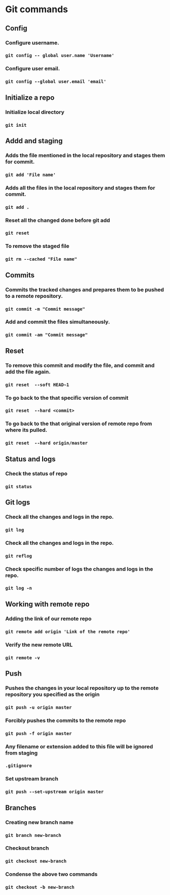 
# Git commands

## Config
### Configure username.
### `git config -- global user.name 'Username'`
### Configure user email.
### `git config --global user.email 'email'`

## Initialize a repo
### Initialize local directory
### `git init       `                         

## Addd and staging
### Adds the file mentioned in the local repository and stages them for commit.
### `git add 'File name' `                   

### Adds all the files in the local repository and stages them for commit.
### `git add . `         
                       
### Reset all the changed done before git add
### `git reset `

### To remove the staged file
### `git rm --cached "File name"`

## Commits
### Commits the tracked changes and prepares them to be pushed to a remote repository.
### `git commit -m "Commit message"`       

### Add and commit the files simultaneously.
### `git commit -am "Commit message"`       

## Reset
### To remove this commit and modify the file, and commit and add the file again.     
 ###  `git reset  --soft HEAD~1`    

### To go back to the that specific version of commit    
 ###  `git reset  --hard <commit>`    

### To go back to the that original version of remote repo from where its pulled.    
 ###  `git reset  --hard origin/master`    

## Status and logs
 ### Check the status of repo
### `git status`

## Git logs

### Check all the changes and logs in the repo.
### `git log`

### Check all the changes and logs in the repo.
### `git reflog`

### Check specific number of logs the changes and logs in the repo.
### `git log -n`

## Working with remote repo
### Adding the link of our remote repo 
### `git remote add origin 'Link of the remote repo'` 

###  Verify the new remote URL
### `git remote -v`                            
 
 ## Push 
### Pushes the changes in your local repository up to the remote repository you specified as the origin
### `git push -u origin master` 

### Forcibly pushes the commits to the remote repo        
### `git push -f origin master `    
        
### Any filename or extension added to this file will be ignored from staging
### ` .gitignore `                              

### Set upstream branch
### `git push --set-upstream origin master`

## Branches

### Creating new branch name
### `git branch new-branch `

### Checkout branch
### `git checkout new-branch`

### Condense the above two commands
### `git checkout -b new-branch`
